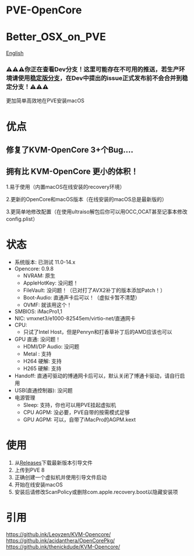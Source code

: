 # PVE-OpenCore
# Better_OSX_on_PVE
[English](README.md)  

### ⚠️⚠️⚠️你正在查看Dev分支！这里可能存在不可用的推送，若生产环境请使用[稳定版分支](https://github.com/laobamac/PVE-OpenCore/)，在Dev中提出的issue正式发布前不会合并到稳定分支！⚠️⚠️⚠️

更加简单高效地在PVE安装macOS

# 优点
## 修复了KVM-OpenCore 3+个Bug....
## 拥有比 KVM-OpenCore 更小的体积！
1.易于使用（内置macOS在线安装的recovery环境）   

2.更新的OpenCore和macOS版本（在线安装的macOS总是最新版的）   

3.更简单地修改配置（在使用ultraiso解包后你可以用OCC,OCAT甚至记事本修改config.plist）

# 状态

* 系统版本: 已测试 11.0-14.x
* Opencore: 0.9.8
    * NVRAM: 原生
    * AppleHotKey: 没问题！
    * FileVault: 没问题！（已对打了AVX2补丁的版本添加Patch！）
    * Boot-Audio: 直通声卡后可以！（虚拟卡暂不清楚）
    * OVMF: 就该用这个！
* SMBIOS: iMacPro1,1
* NIC: vmxnet3/e1000-82545em/virtio-net/直通网卡
* CPU:
    * 只试了Intel Host，但是Penryn和打香草补丁后的AMD应该也可以
* GPU 直通: 没问题！
    * HDMI/DP Audio: 没问题
    * Metal : 支持
    * H264 硬解: 支持
    * H265 硬解: 支持
* Handoff: 直通可驱动的博通网卡后可以，默认关闭了博通卡驱动，请自行启用
* USB(直通控制器): 没问题
* 电源管理
  * Sleep: 支持，你也可以用PVE挂起虚拟机
  * CPU AGPM: 没必要，PVE自带的按需模式足够
  * GPU AGPM: 可以，自带了iMacPro的AGPM.kext

# 使用
1. 从[Releases](https://github.ink/laobamac/Better_OSX_on_PVE/releases)下载最新版本引导文件
2. 上传到PVE 8
3. 正确创建一个虚拟机并使用引导文件启动
4. 开始在线安装macOS
5. 安装后请修改ScanPolicy或删除com.apple.recovery.boot以隐藏安装项

# 引用
https://github.ink/Leoyzen/KVM-Opencore/  
https://github.ink/acidanthera/OpenCorePkg/  
https://github.ink/thenickdude/KVM-Opencore/  

